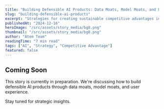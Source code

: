 ```yaml
---
title: "Building Defensible AI Products: Data Moats, Model Moats, and User Experience"
slug: "building-defensible-ai-products"
excerpt: "Strategies for creating sustainable competitive advantages in AI through data, models, and user experience."
publishedAt: "2024-12-16"
heroImage: "/src/assets/story_media/bg8.png"
thumbnail: "/src/assets/story_media/bg8.png"
author: "Atem Team"
readingTime: "7 min read"
tags: ["AI", "Strategy", "Competitive Advantage"]
featured: false
---
```


## Coming Soon

This story is currently in preparation. We're discussing how to build defensible AI products through data moats, model moats, and user experience.

Stay tuned for strategic insights.
